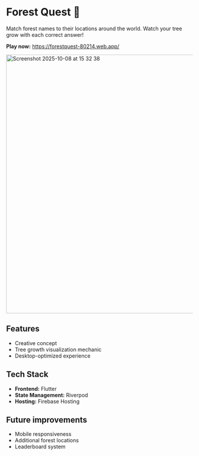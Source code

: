 # Forest Quest 🌲

Match forest names to their locations around the world. Watch your tree grow with each correct answer!

**Play now:** https://forestquest-80214.web.app/

<img width="696" height="698" alt="Screenshot 2025-10-08 at 15 32 38" src="https://github.com/user-attachments/assets/7f36180f-c9f4-42cd-9245-4884358ac468" />

## Features
* Creative concept
* Tree growth visualization mechanic
* Desktop-optimized experience

## Tech Stack
* **Frontend:** Flutter
* **State Management:** Riverpod
* **Hosting:** Firebase Hosting

## Future improvements
* Mobile responsiveness
* Additional forest locations
* Leaderboard system
